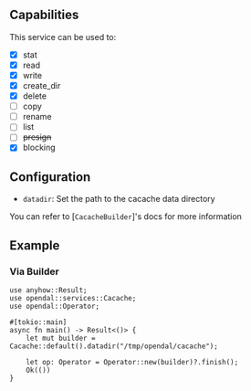 ## Capabilities

This service can be used to:

- [x] stat
- [x] read
- [x] write
- [x] create_dir
- [x] delete
- [ ] copy
- [ ] rename
- [ ] list
- [ ] ~~presign~~
- [x] blocking

## Configuration

- `datadir`: Set the path to the cacache data directory

You can refer to [`CacacheBuilder`]'s docs for more information

## Example

### Via Builder

```rust,no_run
use anyhow::Result;
use opendal::services::Cacache;
use opendal::Operator;

#[tokio::main]
async fn main() -> Result<()> {
    let mut builder = Cacache::default().datadir("/tmp/opendal/cacache");

    let op: Operator = Operator::new(builder)?.finish();
    Ok(())
}
```
